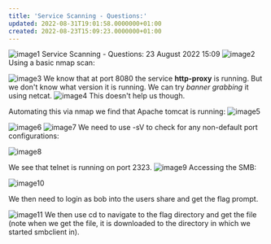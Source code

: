 ```yaml
---
title: 'Service Scanning - Questions:'
updated: 2022-08-31T19:01:58.0000000+01:00
created: 2022-08-23T15:09:23.0000000+01:00
---
```


![image1](../../../../../_resources/image1-71.png)
Service Scanning - Questions:
23 August 2022
15:09
![image2](../../../../../_resources/image2-53.png)
Using a basic nmap scan:

![image3](../../../../../_resources/image3-45.png)
We know that at port 8080 the service **http-proxy** is running. But we don't know what version it is running. We can try *banner grabbing* it using netcat.
![image4](../../../../../_resources/image4-37.png)
This doesn't help us though.

Automating this via nmap we find that Apache tomcat is running:
![image5](../../../../../_resources/image5-27.png)

![image6](../../../../../_resources/image6-18.png)
![image7](../../../../../_resources/image7-15.png)
We need to use -sV to check for any non-default port configurations:

![image8](../../../../../_resources/image8-13.png)

We see that telnet is running on port 2323.
![image9](../../../../../_resources/image9-12.png)
Accessing the SMB:

![image10](../../../../../_resources/image10-10.png)

We then need to login as bob into the users share and get the flag prompt.

![image11](../../../../../_resources/image11-9.png)
We then use cd to navigate to the flag directory and get the file (note when we get the file, it is downloaded to the directory in which we started smbclient in).

